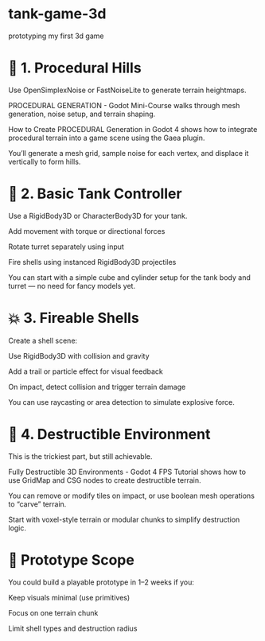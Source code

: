 # tank-game-3d
prototyping my first 3d game


#  🧱 1. Procedural Hills
Use OpenSimplexNoise or FastNoiseLite to generate terrain heightmaps.

PROCEDURAL GENERATION - Godot Mini-Course walks through mesh generation, noise setup, and terrain shaping.

How to Create PROCEDURAL Generation in Godot 4 shows how to integrate procedural terrain into a game scene using the Gaea plugin.

You’ll generate a mesh grid, sample noise for each vertex, and displace it vertically to form hills.

#  🛞 2. Basic Tank Controller
Use a RigidBody3D or CharacterBody3D for your tank.

Add movement with torque or directional forces

Rotate turret separately using input

Fire shells using instanced RigidBody3D projectiles

You can start with a simple cube and cylinder setup for the tank body and turret — no need for fancy models yet.

#  💥 3. Fireable Shells
Create a shell scene:

Use RigidBody3D with collision and gravity

Add a trail or particle effect for visual feedback

On impact, detect collision and trigger terrain damage

You can use raycasting or area detection to simulate explosive force.

#  🧨 4. Destructible Environment
This is the trickiest part, but still achievable.

Fully Destructible 3D Environments - Godot 4 FPS Tutorial shows how to use GridMap and CSG nodes to create destructible terrain.

You can remove or modify tiles on impact, or use boolean mesh operations to “carve” terrain.

Start with voxel-style terrain or modular chunks to simplify destruction logic.

#  🧪 Prototype Scope
You could build a playable prototype in 1–2 weeks if you:

Keep visuals minimal (use primitives)

Focus on one terrain chunk

Limit shell types and destruction radius
